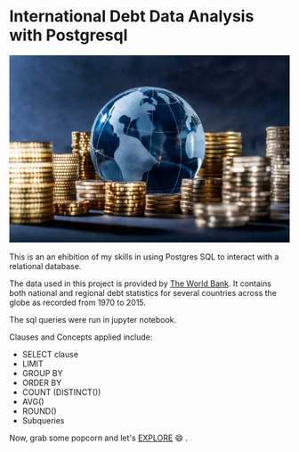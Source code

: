 # International Debt Data Analysis with Postgresql
![](worldbank)

This is an an ehibition of my skills in using Postgres SQL to interact with a relational database. 

The data used in this project is provided by [The World Bank](https://www.worldbank.org/). It contains both national and regional debt statistics for several countries across the globe as recorded from 1970 to 2015.

The sql queries were run in jupyter notebook.

Clauses and Concepts applied include:
- SELECT clause
- LIMIT
- GROUP BY
- ORDER BY
- COUNT (DISTINCT())
- AVG()
- ROUND()
- Subqueries

Now, grab some popcorn and let's [EXPLORE](https://github.com/Data-Dr-hub/SQL-Analysis-Project/blob/74813e5a5673897b51f9a379ac29292aab97c143/notebook.ipynb) :smile: .
